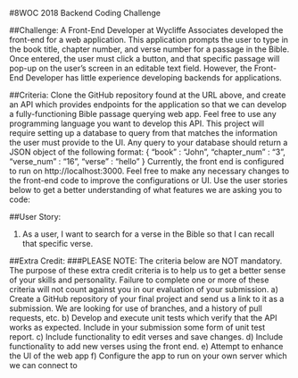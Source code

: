 #8WOC 2018 Backend Coding Challenge

##Challenge: 
A Front-End Developer at Wycliffe Associates developed the front-end for a web application. This application prompts the user to type in the book title, chapter number, and verse number for a passage in the Bible. Once entered, the user must click a button, and that specific passage will pop-up on the user’s screen in an editable text field. However, the Front-End Developer has little experience developing backends for applications. 

##Criteria: 
Clone the GitHub repository found at the URL above, and create an API which provides endpoints for the application so that we can develop a fully-functioning Bible passage querying web app. Feel free to use any programming language you want to develop this API. This project will require setting up a database to query from that matches the information the user must provide to the UI. Any query to your database should return a JSON object of the following format:
	{
  “book” : “John”,
  “chapter_num” : “3”,
  “verse_num” : “16”,
  “verse” : “hello”
       }
Currently, the front end is configured to run on http://localhost:3000. Feel free to make any necessary changes to the front-end code to improve the configurations or UI. Use the user stories below to get a better understanding of what features we are asking you to code: 

##User Story:
1.	As a user, I want to search for a verse in the Bible so that I can recall that specific verse.

##Extra Credit:
###PLEASE NOTE:
The criteria below are NOT mandatory. The purpose of these extra credit criteria is to help us to get a better sense of your skills and personality. Failure to complete one or more of these criteria will not count against you in our evaluation of your submission. 
a)	Create a GitHub repository of your final project and send us a link to it as a submission. We are looking for use of branches, and a history of pull requests, etc.
b)	Develop and execute unit tests which verify that the API works as expected. Include in your submission some form of unit test report.
c)	Include functionality to edit verses and save changes.
d)	Include functionality to add new verses using the front end.
e)	Attempt to enhance the UI of the web app 
f)	Configure the app to run on your own server which we can connect to
